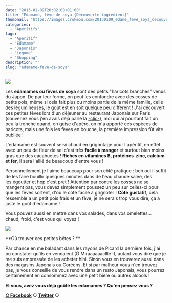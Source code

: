 ```yaml
---
date: "2013-01-09T20:02:00+01:00"
title: "Edamame, fève de soya {Découverte ingrédient}"
thumbnail: "https://images.crokmou.com/20130109_edame_feve_soya_decouverte_ingredient_0077.jpg"
categories:
  - "Apéritifs"
tags:
  - "Aperitif"
  - "Edamame"
  - "Japonais"
  - "Legume"
  - "Shopping"
description: ""
slug: "edamame-feve-de-soya"
---
```


[![](https://images.crokmou.com/20130109_edame_feve_soya_decouverte_ingredient_0077_bann-300x1791-300x179.jpg)](https://images.crokmou.com/20130109_edame_feve_soya_decouverte_ingredient_0077_bann-300x1791.jpg)

Les **edamames ou fèves de soya** sont des petits "haricots branches" venus du Japon. De par leur forme, on peut les confondre avec des cosses de petits pois, même si cela fait plus ou moins partie de la même famille, celle des légumineuses, le goût est en soit quelque peu différent ! J'ai découvert ces petites fèves lors d'un déjeuner au restaurant Japonais sur Paris (souvenez vous j'en avais déjà parlé là [-clic-](https://crokmou.com/2011/11/restaurant-japonais-kintaro-paris.html)), moi qui ai pourtant fait un peu la tronche quand, en guise d'apéro, on m'a apporté ces espèces de haricots, mais une fois les fèves en bouche, la première impression fût vite oubliée !

L'edamame est souvent servi chaud en grignotage pour l'apéritif, en effet avec un peu de fleur de sel c'est très **facile à manger** et surtout bien moins gras que des cacahuètes ! **Riches en vitamines B, protéines  zinc, calcium et fer**, il sera l'allié de beaucoup d'entre vous !

Personnellement je l'aime beaucoup pour son côté pratique : beh oui il suffit de les faire bouillir quelques minutes dans de l'eau chaude salée, des les égoutter et hop c'est pret ! Attention par contre les cosses ne se mangent pas, vous devez simplement poussez un peu sur celles-ci pour que les fèves sortent, d'où le côté facile à grignoter ! **Côté gustatif**, cela ressemble a un petit pois frais et un fève, je ne serais trop vous dire, ça a juste le goût d'edamame !

Vous pouvez aussi en mettre dans vos salades, dans vos omelettes... chaud, froid, c'est vous qui voyez !

[![](http://www.picard.fr/Uploads/Photos/Products/e279884c-9093-4b2a-ab5d-32f52241bdf4.gif)](http://www.picard.fr/Uploads/Photos/Products/e279884c-9093-4b2a-ab5d-32f52241bdf4.gif)

**Où trouver ces petites bêtes ? **

Par chance en me baladant dans les rayons de Picard la dernière fois, j'ai pu constater qu'ils en vendaient (Ô Miraaaaaacllle !), autant vous dire que je me suis empressée de les acheter hihi. Sinon vous en trouverez aussi dans des magasins Japonais ou Coréens. Et si par malheur vous n'en trouvez pas, je vous conseille de vous rendre dans un resto Japonais, vous pourrez certainement en consommez avec une petit bière ou autres alcools !

**Et vous, avez vous déjà goûté les edamames ? Qu'en pensez vous ?**

[**○<span style="font-size: xx-small; margin: 0px; outline: 0px; padding: 0px;"><span style="font-family: Arial, Helvetica, sans-serif; margin: 0px; outline: 0px; padding: 0px;"> </span></span>Facebook**](https://www.facebook.com/pages/CroKMou/148093255259077) ○ [**Twitter**](https://twitter.com/Crokmou) ○